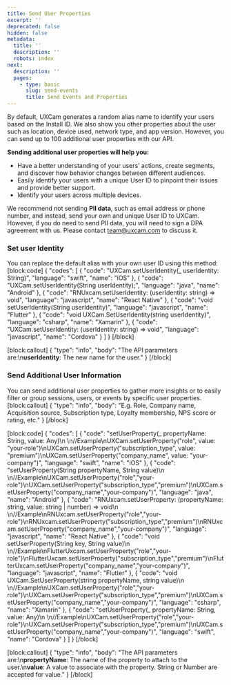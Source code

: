 ```yaml
---
title: Send User Properties
excerpt: ''
deprecated: false
hidden: false
metadata:
  title: ''
  description: ''
  robots: index
next:
  description: ''
  pages:
    - type: basic
      slug: send-events
      title: Send Events and Properties
---
```

By default, UXCam generates a random alias name to identify your users based on the Install ID. We also show you other properties about the user such as location, device used, network type, and app version. However, you can send up to 100 additional user properties with our API. 

**Sending additional user properties will help you:**
* Have a better understanding of your users’ actions, create segments, and discover how behavior changes between different audiences.
* Easily identify your users with a unique User ID to pinpoint their issues and provide better support.
* Identify your users across multiple devices.

We recommend not sending **PII data**, such as email address or phone number, and instead, send your own and unique User ID to UXCam. However, if you do need to send PII data, you will need to sign a DPA agreement with us. Please contact team@uxcam.com to discuss it.

### Set user Identity
You can replace the default alias with your own user ID using this method:
[block:code]
{
  "codes": [
    {
      "code": "UXCam.setUserIdentity(_ userIdentity: String)",
      "language": "swift",
      "name": "iOS"
    },
    {
      "code": "UXCam.setUserIdentity(String userIdentity);",
      "language": "java",
      "name": "Android"
    },
    {
      "code": "RNUxcam.setUserIdentity: (userIdentity: string) => void",
      "language": "javascript",
      "name": "React Native"
    },
    {
      "code": "void setUserIdentity(String userIdentity)",
      "language": "javascript",
      "name": "Flutter"
    },
    {
      "code": "void UXCam.SetUserIdentity(string userIdentity)",
      "language": "csharp",
      "name": "Xamarin"
    },
    {
      "code": "UXCam.setUserIdentity: (userIdentity: string) => void",
      "language": "javascript",
      "name": "Cordova"
    }
  ]
}
[/block]

[block:callout]
{
  "type": "info",
  "body": "The API parameters are:\n**userIdentity**: The new name for the user."
}
[/block]
### Send Additional User Information

You can send additional user properties to gather more insights or to easily filter or group sessions, users, or events by specific user properties.
[block:callout]
{
  "type": "info",
  "body": "E.g.  Role, Company name, Acquisition source, Subscription type, Loyalty membership, NPS score or rating, etc."
}
[/block]

[block:code]
{
  "codes": [
    {
      "code": "setUserProperty(_ propertyName: String, value: Any)\n    \n//Example\nUXCam.setUserProperty(\"role\", value: \"your-role\")\nUXCam.setUserProperty(\"subscription_type\", value: \"premium\")\nUXCam.setUserProperty(\"company_name\", value: \"your-company\")",
      "language": "swift",
      "name": "iOS"
    },
    {
      "code": "setUserProperty(String propertyName, String value)\n    \n//Example\nUXCam.setUserProperty(\"role\",\"your-role\")\nUXCam.setUserProperty(\"subscription_type\",\"premium\")\nUXCam.setUserProperty(\"company_name\",\"your-company\")",
      "language": "java",
      "name": "Android"
    },
    {
      "code": "RNUxcam.setUserProperty: (propertyName: string, value: string | number) => void\n    \n//Example\nRNUxcam.setUserProperty(\"role\",\"your-role\")\nRNUxcam.setUserProperty(\"subscription_type\",\"premium\")\nRNUxcam.setUserProperty(\"company_name\",\"your-company\")",
      "language": "javascript",
      "name": "React Native"
    },
    {
      "code": "void setUserProperty(String key, String value)\n    \n//Example\nFlutterUxcam.setUserProperty(\"role\",\"your-role\")\nFlutterUxcam.setUserProperty(\"subscription_type\",\"premium\")\nFlutterUxcam.setUserProperty(\"company_name\",\"your-company\")",
      "language": "javascript",
      "name": "Flutter"
    },
    {
      "code": "void UXCam.SetUserProperty(string propertyName, string value)\n    \n//Example\nUXCam.setUserProperty(\"role\",\"your-role\")\nUXCam.setUserProperty(\"subscription_type\",\"premium\")\nUXCam.setUserProperty(\"company_name\",\"your-company\")",
      "language": "csharp",
      "name": "Xamarin"
    },
    {
      "code": "setUserProperty(_ propertyName: String, value: Any)\n    \n//Example\nUXCam.setUserProperty(\"role\",\"your-role\")\nUXCam.setUserProperty(\"subscription_type\",\"premium\")\nUXCam.setUserProperty(\"company_name\",\"your-company\")",
      "language": "swift",
      "name": "Cordova"
    }
  ]
}
[/block]

[block:callout]
{
  "type": "info",
  "body": "The API parameters are:\n**propertyName**: The name of the property to attach to the user.\n**value**: A value to associate with the property. String or Number are accepted for value."
}
[/block]